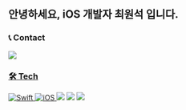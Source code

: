 ## 안녕하세요, iOS 개발자 최원석 입니다.

### 📞 Contact
<a href="https://kurediary.tistory.com//"><img src="https://img.shields.io/badge/My Blog-FF6600?style=round-square&logo=Blogger&logoColor=white"/>

### 🛠 Tech
![Swift](https://img.shields.io/badge/Swift-FA7343?style=flat-square&logo=Swift&logoColor=white)
![iOS](https://img.shields.io/badge/iOS-222222?style=flat-square&logo=Apple&logoColor=white)
<img src="https://img.shields.io/badge/Xcode-147EFB?style=flat-square&logo=Xcode&logoColor=white"/></a>
<img src="https://img.shields.io/badge/ReactiveX-B7178C?style=flat-square&logo=ReactiveX&logoColor=white"/></a>
<img src="https://img.shields.io/badge/Python-3776AB?style=flat-square&logo=Python&logoColor=white"/>
